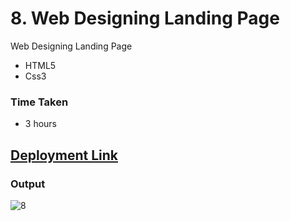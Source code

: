 # 8. Web Designing Landing Page
Web Designing Landing Page

- HTML5
- Css3

### Time Taken
- 3 hours

## [Deployment Link](https://anusha-web-designing.netlify.app/)


### Output
![8](https://user-images.githubusercontent.com/43666166/206501188-75dae482-4041-49fe-afdc-61cae23cbe58.PNG)
